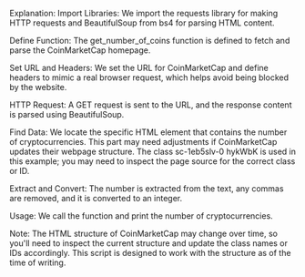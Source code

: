 Explanation:
Import Libraries: We import the requests library for making HTTP requests and BeautifulSoup from bs4 for parsing HTML content.

Define Function: The get_number_of_coins function is defined to fetch and parse the CoinMarketCap homepage.

Set URL and Headers: We set the URL for CoinMarketCap and define headers to mimic a real browser request, which helps avoid being blocked by the website.

HTTP Request: A GET request is sent to the URL, and the response content is parsed using BeautifulSoup.

Find Data: We locate the specific HTML element that contains the number of cryptocurrencies. This part may need adjustments if CoinMarketCap updates their webpage structure. The class sc-1eb5slv-0 hykWbK is used in this example; you may need to inspect the page source for the correct class or ID.

Extract and Convert: The number is extracted from the text, any commas are removed, and it is converted to an integer.

Usage: We call the function and print the number of cryptocurrencies.

Note:
The HTML structure of CoinMarketCap may change over time, so you'll need to inspect the current structure and update the class names or IDs accordingly. This script is designed to work with the structure as of the time of writing.
